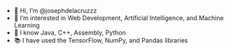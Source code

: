 - 👋 Hi, I’m @josephdelacruzzz
- 👀 I’m interested in Web Development, Artificial Intelligence, and Machine Learning
- 🌱 I know Java, C++, Assembly, Python
- 📚 I have used the TensorFlow, NumPy, and Pandas libraries

